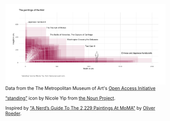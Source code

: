 ![Met paintings graphic](/metpaintings.png)
Data from the The Metropolitan Museum of Art's [Open Access Initiative](https://github.com/metmuseum/openaccess)

[“standing”](https://thenounproject.com/ncyip/collection/humans/?i=853900) icon by Nicole Yip from [the Noun Project](http://thenounproject.com/).

Inspired by ["A Nerd’s Guide To The 2,229 Paintings At MoMA"](https://fivethirtyeight.com/features/a-nerds-guide-to-the-2229-paintings-at-moma/) by [Oliver Roeder](https://twitter.com/ollie).